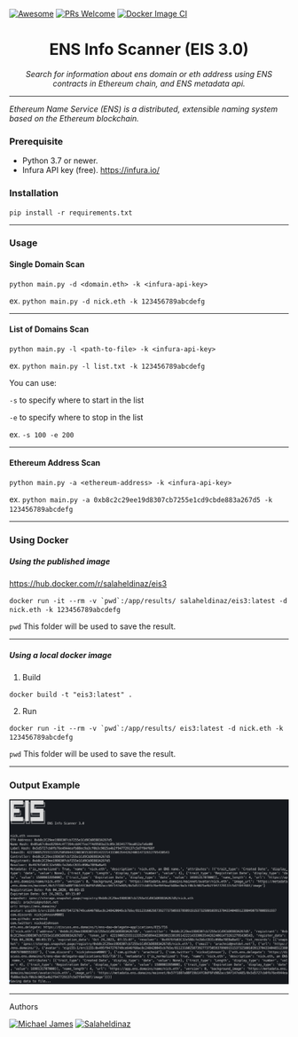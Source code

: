 [![Awesome](https://awesome.re/badge-flat2.svg)](https://github.com/salaheldinaz/eis)
[![PRs Welcome](https://img.shields.io/badge/PRs-welcome-brightgreen.svg?style=flat-square)](http://makeapullrequest.com)
[![Docker Image CI](https://github.com/salaheldinaz/eis3/actions/workflows/docker-image.yml/badge.svg)](https://github.com/salaheldinaz/eis3/actions/workflows/docker-image.yml)


<h1 align="center">ENS Info Scanner (EIS 3.0)</h1>

*<p align="center">Search for information about ens domain or eth address using ENS contracts in Ethereum chain, and ENS metadata api.</p>*

---

_Ethereum Name Service (ENS) is a distributed, extensible naming system based on the Ethereum blockchain._


### Prerequisite
- Python 3.7 or newer.
- Infura API key (free).  https://infura.io/

### Installation
```shell
pip install -r requirements.txt
```

---
### Usage

#### Single Domain Scan 
```shell
python main.py -d <domain.eth> -k <infura-api-key>
```
ex. `python main.py -d nick.eth -k 123456789abcdefg`

---
#### List of Domains Scan
```shell
python main.py -l <path-to-file> -k <infura-api-key>
```
ex. `python main.py -l list.txt -k 123456789abcdefg`

You can use:

`-s` to specify where to start in the list

`-e` to specify where to stop in the list

ex. `-s 100 -e 200` 

---

#### Ethereum Address Scan
```shell
python main.py -a <ethereum-address> -k <infura-api-key>
```
ex. `python main.py -a 0xb8c2c29ee19d8307cb7255e1cd9cbde883a267d5 -k 123456789abcdefg`

---

### Using Docker

##### Using the published image

https://hub.docker.com/r/salaheldinaz/eis3

```shell
docker run -it --rm -v `pwd`:/app/results/ salaheldinaz/eis3:latest -d nick.eth -k 123456789abcdefg
```
`pwd` This folder will be used to save the result.

---

##### Using a local docker image
1. Build
```shell
docker build -t "eis3:latest" . 
```

2. Run
```shell
docker run -it --rm -v `pwd`:/app/results/ eis3:latest -d nick.eth -k 123456789abcdefg
```
`pwd` This folder will be used to save the result.

---
### Output Example 

<img src="screenshot.png" alt="screenshot">

---

Authors

[![Michael James](https://img.shields.io/twitter/follow/ginsberg5150?style=social&logo=twitter)](https://twitter.com/ginsberg5150)
     [![Salaheldinaz](https://img.shields.io/twitter/follow/salaheldinaz?style=social&logo=twitter)](https://twitter.com/salaheldinaz)
